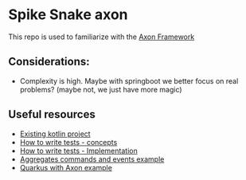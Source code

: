 # Spike Snake axon

This repo is used to familiarize with the [Axon Framework](https://axoniq.io/)

## Considerations:
- Complexity is high. Maybe with springboot we better focus on real problems? (maybe not, we just have more magic)

## Useful resources
- [Existing kotlin project](https://github.com/srbarrios/spring-axon-kotlin-example)
- [How to write tests - concepts](https://medium.com/digitalfrontiers/test-first-development-using-axon-framework-72f6d2a3d6f2)
- [How to write tests - Implementation](https://www.novatec-gmbh.de/en/blog/testing-event-sourcing-applications/)
- [Aggregates commands and events example](https://www.novatec-gmbh.de/en/blog/event-sourcing-spring-boot-axon)
- [Quarkus with Axon example](https://github.com/frezelth/axon-quarkus)